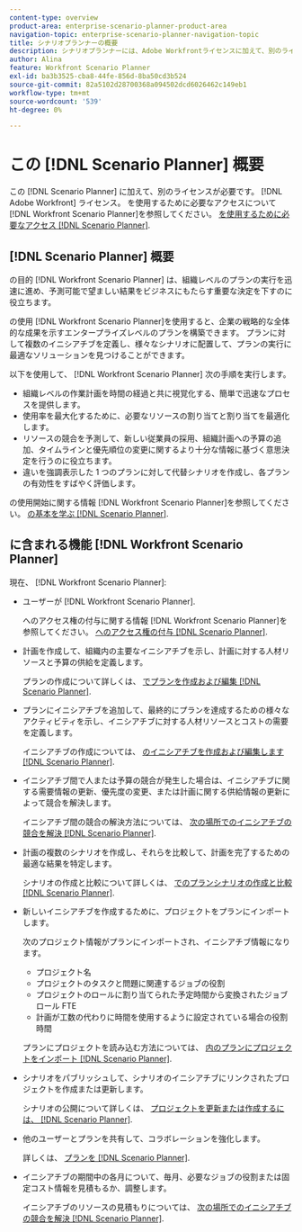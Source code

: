```yaml
---
content-type: overview
product-area: enterprise-scenario-planner-product-area
navigation-topic: enterprise-scenario-planner-navigation-topic
title: シナリオプランナーの概要
description: シナリオプランナーには、Adobe Workfrontライセンスに加えて、別のライセンスが必要です。
author: Alina
feature: Workfront Scenario Planner
exl-id: ba3b3525-cba8-44fe-856d-8ba50cd3b524
source-git-commit: 82a5102d28700368a094502dcd6026462c149eb1
workflow-type: tm+mt
source-wordcount: '539'
ht-degree: 0%

---
```


# この [!DNL Scenario Planner] 概要

この [!DNL Scenario Planner] に加えて、別のライセンスが必要です。 [!DNL Adobe Workfront] ライセンス。
を使用するために必要なアクセスについて [!DNL Workfront Scenario Planner]を参照してください。 [を使用するために必要なアクセス [!DNL Scenario Planner]](access-needed-to-use-sp.md).

## [!DNL Scenario Planner] 概要

の目的 [!DNL Workfront Scenario Planner] は、組織レベルのプランの実行を迅速に進め、予測可能で望ましい結果をビジネスにもたらす重要な決定を下すのに役立ちます。

の使用 [!DNL Workfront Scenario Planner]を使用すると、企業の戦略的な全体的な成果を示すエンタープライズレベルのプランを構築できます。 プランに対して複数のイニシアチブを定義し、様々なシナリオに配置して、プランの実行に最適なソリューションを見つけることができます。

以下を使用して、 [!DNL Workfront Scenario Planner] 次の手順を実行します。

* 組織レベルの作業計画を時間の経過と共に視覚化する、簡単で迅速なプロセスを提供します。
* 使用率を最大化するために、必要なリソースの割り当てと割り当てを最適化します。
* リソースの競合を予測して、新しい従業員の採用、組織計画への予算の追加、タイムラインと優先順位の変更に関するより十分な情報に基づく意思決定を行うのに役立ちます。
* 違いを強調表示した 1 つのプランに対して代替シナリオを作成し、各プランの有効性をすばやく評価します。

の使用開始に関する情報 [!DNL Workfront Scenario Planner]を参照してください。 [の基本を学ぶ [!DNL Scenario Planner]](../scenario-planner/get-started-with-scenario-planning.md).

## に含まれる機能 [!DNL Workfront Scenario Planner]

現在、 [!DNL Workfront Scenario Planner]:

* ユーザーが [!DNL Workfront Scenario Planner].

   へのアクセス権の付与に関する情報 [!DNL Workfront Scenario Planner]を参照してください。 [へのアクセス権の付与 [!DNL Scenario Planner]](../administration-and-setup/add-users/configure-and-grant-access/grant-access-sp.md).

* 計画を作成して、組織内の主要なイニシアチブを示し、計画に対する人材リソースと予算の供給を定義します。

   プランの作成について詳しくは、 [でプランを作成および編集 [!DNL Scenario Planner]](../scenario-planner/create-and-edit-plans.md).

* プランにイニシアチブを追加して、最終的にプランを達成するための様々なアクティビティを示し、イニシアチブに対する人材リソースとコストの需要を定義します。

   イニシアチブの作成については、 [のイニシアチブを作成および編集します [!DNL Scenario Planner]](../scenario-planner/create-and-edit-initiatives.md).

* イニシアチブ間で人または予算の競合が発生した場合は、イニシアチブに関する需要情報の更新、優先度の変更、または計画に関する供給情報の更新によって競合を解決します。

   イニシアチブ間の競合の解決方法については、 [次の場所でのイニシアチブの競合を解決 [!DNL Scenario Planner]](../scenario-planner/resolve-conflicts-in-sp.md).

* 計画の複数のシナリオを作成し、それらを比較して、計画を完了するための最適な結果を特定します。

   シナリオの作成と比較について詳しくは、 [でのプランシナリオの作成と比較 [!DNL Scenario Planner]](../scenario-planner/create-and-compare-scenarios-for-a-plan.md).

* 新しいイニシアチブを作成するために、プロジェクトをプランにインポートします。

   次のプロジェクト情報がプランにインポートされ、イニシアチブ情報になります。

   * プロジェクト名
   * プロジェクトのタスクと問題に関連するジョブの役割
   * プロジェクトのロールに割り当てられた予定時間から変換されたジョブロール FTE
   * 計画が工数の代わりに時間を使用するように設定されている場合の役割時間

   プランにプロジェクトを読み込む方法については、 [内のプランにプロジェクトをインポート [!DNL Scenario Planner]](../scenario-planner/import-projects-to-plans.md).

* シナリオをパブリッシュして、シナリオのイニシアチブにリンクされたプロジェクトを作成または更新します。

   シナリオの公開について詳しくは、 [プロジェクトを更新または作成するには、 [!DNL Scenario Planner]](../scenario-planner/publish-scenarios-update-projects.md).

* 他のユーザーとプランを共有して、コラボレーションを強化します。

   詳しくは、 [プランを [!DNL Scenario Planner]](../scenario-planner/share-a-plan.md).

* イニシアチブの期間中の各月について、毎月、必要なジョブの役割または固定コスト情報を見積もるか、調整します。

   イニシアチブのリソースの見積もりについては、 [次の場所でのイニシアチブの競合を解決 [!DNL Scenario Planner]](../scenario-planner/resolve-conflicts-in-sp.md).
